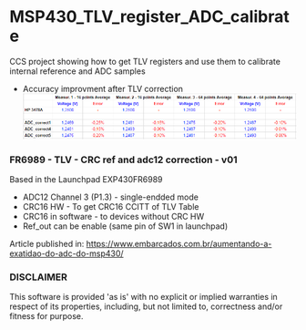 # MSP430_TLV_register_ADC_calibrate

CCS project showing how to get TLV registers and use them to calibrate internal reference and ADC samples

* Accuracy improvment after TLV correction
![alt text](https://github.com/agaelema/MSP430_TLV_register_ADC_calibrate/blob/master/msp430-tlv-accuracy-test.png?raw=true?raw=true "Accuracy test")


### FR6989 - TLV - CRC ref and adc12 correction - v01

Based in the Launchpad EXP430FR6989
* ADC12 Channel 3 (P1.3) - single-endded mode
* CRC16 HW - To get CRC16 CCITT of TLV Table
* CRC16 in software - to devices without CRC HW
* Ref_out can be enable (same pin of SW1 in launchpad)

Article published in: https://www.embarcados.com.br/aumentando-a-exatidao-do-adc-do-msp430/

### DISCLAIMER

This software is provided 'as is' with no explicit or implied warranties in respect of its properties, including, but not limited to, correctness and/or fitness for purpose.